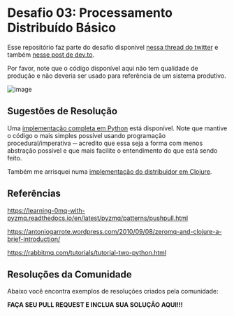 # Desafio 03: Processamento Distribuído Básico

Esse repositório faz parte do desafio disponível [nessa thread do twitter](https://twitter.com/zanfranceschi/status/1550228591652519936) e também [nesse post de dev.to](https://dev.to/zanfranceschi/desafio-frontend-conectar-a-uma-api-para-sse-9ok).

Por favor, note que o código disponível aqui não tem qualidade de produção e não deveria ser usado para referência de um sistema produtivo.

![image](https://user-images.githubusercontent.com/1862567/182301007-223c6494-e8b5-4840-a9f9-821409fc8bed.png)

## Sugestões de Resolução

Uma [implementação completa em Python](./python/) está disponível. Note que mantive o código o mais simples possível usando programação procedural/imperativa ─ acredito que essa seja a forma com menos abstração possível e que mais facilite o entendimento do que está sendo feito.

Também me arrisquei numa [implementação do distribuidor em Clojure](./clojure/).


## Referências

https://learning-0mq-with-pyzmq.readthedocs.io/en/latest/pyzmq/patterns/pushpull.html

https://antoniogarrote.wordpress.com/2010/09/08/zeromq-and-clojure-a-brief-introduction/

https://rabbitmq.com/tutorials/tutorial-two-python.html

## Resoluções da Comunidade

Abaixo você encontra exemplos de resoluções criados pela comunidade:

**FAÇA SEU PULL REQUEST E INCLUA SUA SOLUÇÃO AQUI!!!**
